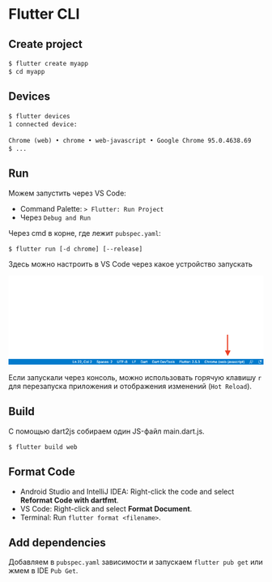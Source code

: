 # Flutter CLI

## Create project

```
$ flutter create myapp
$ cd myapp
```

## Devices

```
$ flutter devices
1 connected device:

Chrome (web) • chrome • web-javascript • Google Chrome 95.0.4638.69
$ ...
```

## Run

Можем запустить через VS Code:

* Command Palette: `> Flutter: Run Project`
* Через `Debug and Run`

Через cmd в корне, где лежит `pubspec.yaml`:

```
$ flutter run [-d chrome] [--release]
```

Здесь можно настроить в VS Code через какое устройство запускать

![](<../../../../.gitbook/assets/image (1).png>)

Если запускали через консоль, можно использовать горячую клавишу `r` для перезапуска приложения и отображения изменений (`Hot Reload`).

## Build

С помощью dart2js собираем один JS-файл main.dart.js.

```
$ flutter build web
```

## Format Code

* Android Studio and IntelliJ IDEA: Right-click the code and select **Reformat Code with dartfmt**.
* VS Code: Right-click and select **Format Document**.
* Terminal: Run `flutter format <filename>`.

## Add dependencies

Добавляем в `pubspec.yaml` зависимости и запускаем `flutter pub get` или жмем в IDE `Pub Get`.

